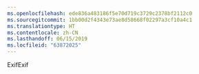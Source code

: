 ```yaml
---
ms.openlocfilehash: ede836a483186f5e70d719c3729c2378bf2112c0
ms.sourcegitcommit: 1bb00d2f4343e73ae8d58668f02297a3cf10a4c1
ms.translationtype: HT
ms.contentlocale: zh-CN
ms.lasthandoff: 06/15/2019
ms.locfileid: "63872025"
---
```

<span data-ttu-id="c35ff-101">Exif</span><span class="sxs-lookup"><span data-stu-id="c35ff-101">Exif</span></span>